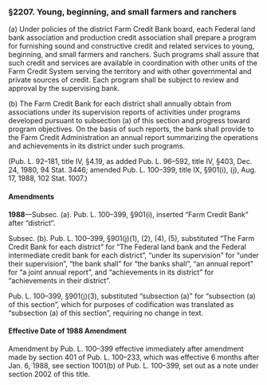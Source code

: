 ### §2207. Young, beginning, and small farmers and ranchers ###

(a) Under policies of the district Farm Credit Bank board, each Federal land bank association and production credit association shall prepare a program for furnishing sound and constructive credit and related services to young, beginning, and small farmers and ranchers. Such programs shall assure that such credit and services are available in coordination with other units of the Farm Credit System serving the territory and with other governmental and private sources of credit. Each program shall be subject to review and approval by the supervising bank.

(b) The Farm Credit Bank for each district shall annually obtain from associations under its supervision reports of activities under programs developed pursuant to subsection (a) of this section and progress toward program objectives. On the basis of such reports, the bank shall provide to the Farm Credit Administration an annual report summarizing the operations and achievements in its district under such programs.

(Pub. L. 92–181, title IV, §4.19, as added Pub. L. 96–592, title IV, §403, Dec. 24, 1980, 94 Stat. 3446; amended Pub. L. 100–399, title IX, §901(i), (j), Aug. 17, 1988, 102 Stat. 1007.)

#### Amendments ####

**1988**—Subsec. (a). Pub. L. 100–399, §901(i), inserted “Farm Credit Bank” after “district”.

Subsec. (b). Pub. L. 100–399, §901(j)(1), (2), (4), (5), substituted “The Farm Credit Bank for each district” for “The Federal land bank and the Federal intermediate credit bank for each district”, “under its supervision” for “under their supervision”, “the bank shall” for “the banks shall”, “an annual report” for “a joint annual report”, and “achievements in its district” for “achievements in their district”.

Pub. L. 100–399, §901(j)(3), substituted “subsection (a)” for “subsection (a) of this section”, which for purposes of codification was translated as “subsection (a) of this section”, requiring no change in text.

#### Effective Date of 1988 Amendment ####

Amendment by Pub. L. 100–399 effective immediately after amendment made by section 401 of Pub. L. 100–233, which was effective 6 months after Jan. 6, 1988, see section 1001(b) of Pub. L. 100–399, set out as a note under section 2002 of this title.